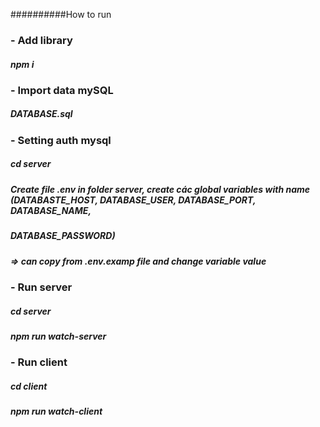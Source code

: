 ##########How to run

###  - Add library

##### npm i

### - Import data mySQL

#####  DATABASE.sql

###  - Setting auth mysql

##### cd server

##### Create file .env in folder server, create các global variables with name (DATABASTE_HOST, DATABASE_USER, DATABASE_PORT, DATABASE_NAME, 
##### DATABASE_PASSWORD)

##### => can copy from .env.examp file and change variable value

###  - Run server

##### cd server

##### npm run watch-server

###  - Run client

##### cd client

##### npm run watch-client







